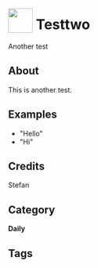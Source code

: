 # <img src="https://raw.githack.com/FortAwesome/Font-Awesome/master/svgs/solid/robot.svg" card_color="#22A7F0" width="50" height="50" style="vertical-align:bottom"/> Testtwo
Another test

## About
This is another test.

## Examples
* "Hello"
* "Hi"

## Credits
Stefan

## Category
**Daily**

## Tags

